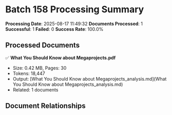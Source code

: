 # Batch 158 Processing Summary

**Processing Date**: 2025-08-17 11:49:32
**Documents Processed**: 1
**Successful**: 1
**Failed**: 0
**Success Rate**: 100.0%

## Processed Documents

✅ **What You Should Know about Megaprojects.pdf**
   - Size: 0.42 MB, Pages: 30
   - Tokens: 18,447
   - Output: [What You Should Know about Megaprojects_analysis.md](What You Should Know about Megaprojects_analysis.md)
   - Related: 1 documents

## Document Relationships
